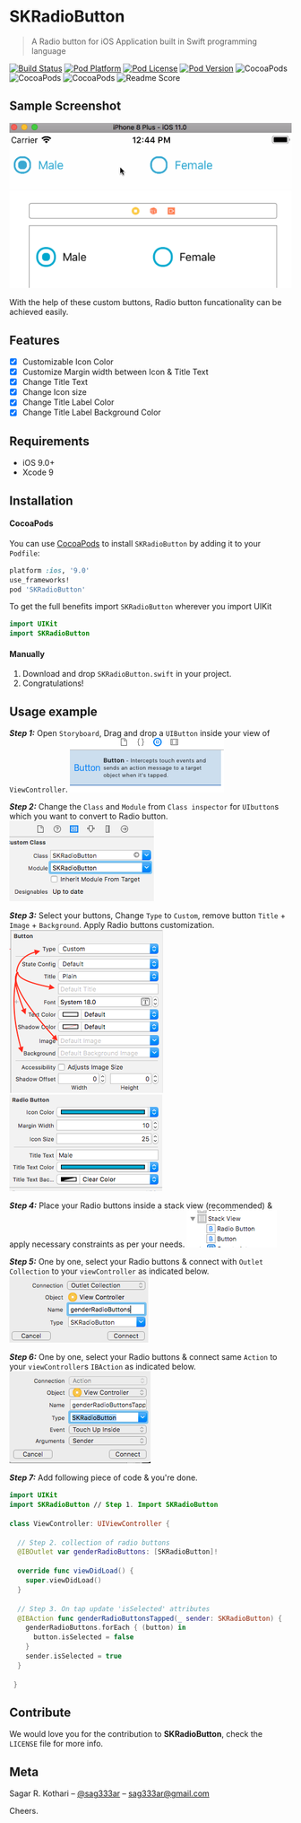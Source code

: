 # SKRadioButton

> A Radio button for iOS Application built in Swift programming language

[![Build Status](https://travis-ci.org/sag333ar/SKRadioButton.svg?branch=master)](https://travis-ci.org/sag333ar/SKRadioButton)
[![Pod Platform](https://img.shields.io/cocoapods/p/SKRadioButton.svg?style=flat)](https://cocoapods.org/pods/SKRadioButton)
[![Pod License](https://img.shields.io/cocoapods/l/SKRadioButton.svg?style=flat)](https://github.com/sag333ar/SKRadioButton/blob/master/LICENSE)
[![Pod Version](https://img.shields.io/cocoapods/v/SKRadioButton.svg?style=flat)](https://cocoapods.org/pods/SKRadioButton)
![CocoaPods](https://img.shields.io/cocoapods/at/SKRadioButton.svg)
![CocoaPods](https://img.shields.io/cocoapods/p/SKRadioButton.svg)
![CocoaPods](https://img.shields.io/cocoapods/metrics/doc-percent/SKRadioButton.svg)
![Readme Score](http://readme-score-api.herokuapp.com/score.svg?url=https://github.com/sag333ar/skradiobutton)

## Sample Screenshot

![Demo](https://raw.githubusercontent.com/sag333ar/SKRadioButton/master/ReadmeAssets/GifDemo.gif)
![ScreenShot](https://raw.githubusercontent.com/sag333ar/SKRadioButton/master/ReadmeAssets/SampleImage.png)

With the help of these custom buttons, Radio button funcationality can be achieved easily.

## Features

- [x] Customizable Icon Color
- [x] Customize Margin width between Icon & Title Text
- [x] Change Title Text
- [x] Change Icon size
- [x] Change Title Label Color
- [x] Change Title Label Background Color

## Requirements

- iOS 9.0+
- Xcode 9

## Installation

#### CocoaPods
You can use [CocoaPods](http://cocoapods.org/) to install `SKRadioButton` by adding it to your `Podfile`:

```ruby
platform :ios, '9.0'
use_frameworks!
pod 'SKRadioButton'
```

To get the full benefits import `SKRadioButton` wherever you import UIKit

``` swift
import UIKit
import SKRadioButton
```

#### Manually

1. Download and drop `SKRadioButton.swift` in your project.  
2. Congratulations!  

## Usage example

***Step 1:*** Open `Storyboard`, Drag and drop a `UIButton` inside your view of `ViewController`.
![Drag & Drop Button](https://raw.githubusercontent.com/sag333ar/SKRadioButton/master/ReadmeAssets/Step1.png)

***Step 2:*** Change the `Class` and `Module` from `Class inspector` for `UIbutton`s which you want to convert to Radio button.
![Change Class](https://raw.githubusercontent.com/sag333ar/SKRadioButton/master/ReadmeAssets/Step2.png)

***Step 3:*** Select your buttons, Change `Type` to `Custom`, remove button `Title` + `Image` + `Background`. Apply Radio buttons customization.
![Change Attributes](https://raw.githubusercontent.com/sag333ar/SKRadioButton/master/ReadmeAssets/Step3-1.png)
![Change Attributes2](https://raw.githubusercontent.com/sag333ar/SKRadioButton/master/ReadmeAssets/Step3-2.png)

***Step 4:*** Place your Radio buttons inside a stack view (recommended) & apply necessary constraints as per your needs.
![Use Stackview](https://raw.githubusercontent.com/sag333ar/SKRadioButton/master/ReadmeAssets/Step4.png)

***Step 5:*** One by one, select your Radio buttons & connect with `Outlet Collection` to your `viewController` as indicated below.
![Outlet Collection](https://raw.githubusercontent.com/sag333ar/SKRadioButton/master/ReadmeAssets/Step5.png)

***Step 6:*** One by one, select your Radio buttons & connect same `Action` to your `viewController`s `IBAction` as indicated below.
![IBAction Connection](https://raw.githubusercontent.com/sag333ar/SKRadioButton/master/ReadmeAssets/Step6.png)

***Step 7:*** Add following piece of code & you're done.


```swift
import UIKit
import SKRadioButton // Step 1. Import SKRadioButton

class ViewController: UIViewController {

  // Step 2. collection of radio buttons
  @IBOutlet var genderRadioButtons: [SKRadioButton]!

  override func viewDidLoad() {
    super.viewDidLoad()
  }

  // Step 3. On tap update 'isSelected' attributes
  @IBAction func genderRadioButtonsTapped(_ sender: SKRadioButton) {
    genderRadioButtons.forEach { (button) in
      button.isSelected = false
    }
    sender.isSelected = true
  }

 }
```

## Contribute

We would love you for the contribution to **SKRadioButton**, check the ``LICENSE`` file for more info.


## Meta

Sagar R. Kothari – [@sag333ar](https://twitter.com/sag333ar) – sag333ar@gmail.com

Cheers.